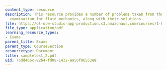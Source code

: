 ```yaml
---
content_type: resource
description: This resource provides a number of problems taken from the 2005 in-class
  examination for fluid mechanics, along with their solutions.
file: https://ol-ocw-studio-app-production.s3.amazonaws.com/courses/1-060-engineering-mechanics-ii-spring-2006/76dd466c82b4fd081432aa56f96553e8_sampletest_2.pdf
file_type: application/pdf
learning_resource_types:
- Exams
parent_title: Exams
parent_type: CourseSection
resourcetype: Document
title: sampletest_2.pdf
uid: 76dd466c-82b4-fd08-1432-aa56f96553e8
---
```

